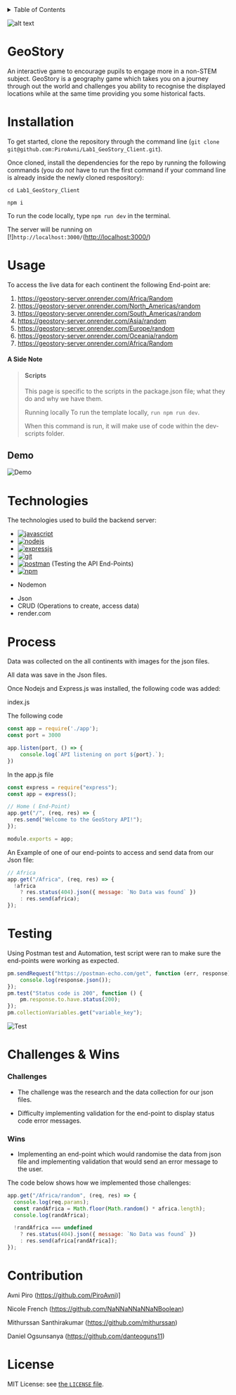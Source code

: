 <!-- TABLE OF CONTENTS -->
<details>
  <summary>Table of Contents</summary>
  <ol>
    <li><a href="#GeoStory">About The Project</a></li>
    <li><a href="#installation">Installation </a></li>
    <li><a href="#usage">Usage</a></li>
    <li><a href="#technologies">Technologies</a></li>
    <li><a href="#process">Process</a></li>
    <li><a href="#testing">Testing</a></li>
    <li><a href="#challenges">Wins & Challenges</a>
    <li><a href="#contribution">Contribution</a></li>
    <li><a href="#license">License</a></li>
  </ol>
</details>

![alt text](https://github.com/PiroAvni/Lab1_GeoStory_Server/blob/main/LOGO.png "GeoStory")

<!-- ABOUT THE PROJECT -->
# GeoStory

An interactive game to encourage pupils to engage more in a non-STEM subject.
GeoStory is a geography game which takes you on a journey through out the world and challenges you ability to recognise the displayed locations while at the same time providing you some historical facts.

<!-- Installation & usage -->
# Installation

To get started, clone the repository through the command line (`git clone git@github.com:PiroAvni/Lab1_GeoStory_Client.git`).

Once cloned, install the dependencies for the repo by running the following commands (you do _not_ have to run the first command if your command line is already inside the newly cloned respository):

```
cd Lab1_GeoStory_Client

npm i

```

To run the code locally, type  `npm run dev` in the terminal.

The server will be running on [!]`http://localhost:3000/`(<http://localhost:3000/>)

# Usage

 To access the live data for each continent the following  End-point are:

1. <https://geostory-server.onrender.com/Africa/Random>
2. <https://geostory-server.onrender.com/North_Americas/random>
3. <https://geostory-server.onrender.com/South_Americas/random>
4. <https://geostory-server.onrender.com/Asia/random>
5. <https://geostory-server.onrender.com/Europe/random>
6. <https://geostory-server.onrender.com/Oceania/random>
7. <https://geostory-server.onrender.com/Africa/Random>

#### A Side Note

> #### Scripts
>
>This page is specific to the scripts in the package.json file; what they do and why we have them.
>
>Running locally
>To run the template locally, `run npm run dev`.
>
>When this command is run, it will make use of code within the dev-scripts folder.
>

## Demo

![Demo](https://github.com/PiroAvni/Lab1_GeoStory_Server/blob/main/Demo.gif "Demo")

# Technologies

The technologies used to build the backend server:

* [![javascript](https://img.shields.io/badge/JavaScript-323330?style=for-the-badge&logo=javascript&logoColor=F7DF1E)](https://developer.mozilla.org/en-US/docs/Web/)
* [![nodejs](https://img.shields.io/badge/Node.js-339933?style=for-the-badge&logo=nodedotjs&logoColor=white)](https://nodejs.org/en)
* [![expressjs](https://img.shields.io/badge/Express.js-000000?style=for-the-badge&logo=express&logoColor=white)](https://expressjs.com/)
* [![git](https://img.shields.io/badge/GIT-E44C30?style=for-the-badge&logo=git&logoColor=white)](https://git-scm.com/)
* [![postman](https://img.shields.io/badge/Postman-FF6C37?style=for-the-badge&logo=Postman&logoColor=white)](https://www.postman.com/) (Testing the API End-Points)
* [![npm](https://img.shields.io/badge/npm-CB3837?style=for-the-badge&logo=npm&logoColor=white)](https://www.npmjs.com/)

- Nodemon
* Json
* CRUD (Operations to create, access data)
* render.com

# Process

Data was collected on the all continents with  images for the json files.

All data was save in the Json files.

Once Nodejs and Express.js was installed, the following code was added:

index.js

The following code

```js
const app = require('./app');
const port = 3000

app.listen(port, () => {
    console.log(`API listening on port ${port}.`);
})
```

In the app.js file
  
```js
const express = require("express");
const app = express();

// Home ( End-Point)
app.get("/", (req, res) => {
  res.send("Welcome to the GeoStory API!");
});

module.exports = app;
```

An Example of one of our end-points to access and send data from our Json file:

```js
// Africa
app.get("/Africa", (req, res) => {
  !africa 
    ? res.status(404).json({ message: `No Data was found` })
    : res.send(africa);
});

```

# Testing

Using Postman test and Automation, test script were ran to make sure the end-points were working as expected.

```js
pm.sendRequest("https://postman-echo.com/get", function (err, response) {
    console.log(response.json());
});
pm.test("Status code is 200", function () {
    pm.response.to.have.status(200);
});
pm.collectionVariables.get("variable_key");
```

![Test](https://github.com/PiroAvni/Lab1_GeoStory_Server/blob/main/GeoStory_API_tests.png "Test")

# Challenges & Wins

### Challenges

* The challenge was the research and the data collection for our json files.

* Difficulty implementing validation for the end-point to display status code error messages.

### Wins

* Implementing an end-point which would randomise the data from json file and implementing validation that would send an error message to the user.

The code below shows how we implemented those challenges:

```js
app.get("/Africa/random", (req, res) => {
  console.log(req.params);
  const randAfrica = Math.floor(Math.random() * africa.length);
  console.log(randAfrica);

  !randAfrica === undefined
    ? res.status(404).json({ message: `No Data was found` })
    : res.send(africa[randAfrica]);
});
```

# Contribution

Avni Piro (<https://github.com/PiroAvni>)]

Nicole French (<https://github.com/NaNNaNNaNNaNBoolean>)

Mithurssan Santhirakumar (<https://github.com/mithurssan>)

Daniel Ogsunsanya (<https://github.com/danteoguns11>)

# License

MIT License:  see [the `LICENSE` file](https://github.com/PiroAvni/Lab1_GeoStory_Server/blob/main/LICENSE).
